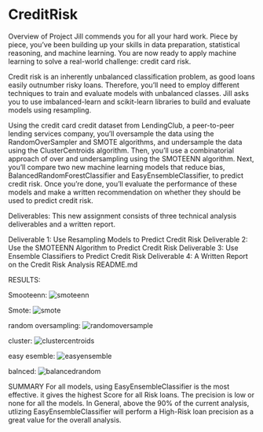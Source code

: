 # CreditRisk
Overview of Project
Jill commends you for all your hard work. Piece by piece, you’ve been building up your skills in data preparation, statistical reasoning, and machine learning. You are now ready to apply machine learning to solve a real-world challenge: credit card risk.

Credit risk is an inherently unbalanced classification problem, as good loans easily outnumber risky loans. Therefore, you’ll need to employ different techniques to train and evaluate models with unbalanced classes. Jill asks you to use imbalanced-learn and scikit-learn libraries to build and evaluate models using resampling.

Using the credit card credit dataset from LendingClub, a peer-to-peer lending services company, you’ll oversample the data using the RandomOverSampler and SMOTE algorithms, and undersample the data using the ClusterCentroids algorithm. Then, you’ll use a combinatorial approach of over and undersampling using the SMOTEENN algorithm. Next, you’ll compare two new machine learning models that reduce bias, BalancedRandomForestClassifier and EasyEnsembleClassifier, to predict credit risk. Once you’re done, you’ll evaluate the performance of these models and make a written recommendation on whether they should be used to predict credit risk.

Deliverables:
This new assignment consists of three technical analysis deliverables and a written report.

Deliverable 1: Use Resampling Models to Predict Credit Risk
Deliverable 2: Use the SMOTEENN Algorithm to Predict Credit Risk
Deliverable 3: Use Ensemble Classifiers to Predict Credit Risk
Deliverable 4: A Written Report on the Credit Risk Analysis README.md


RESULTS:

Smooteenn:
![smoteenn](https://user-images.githubusercontent.com/99819387/181139465-65069ec7-e9f8-4416-9547-c5b193caf48c.png)

Smote:
![smote](https://user-images.githubusercontent.com/99819387/181139500-851d0403-6aef-4d18-8981-25b780a4f462.png)

random oversampling:
![randomoversample](https://user-images.githubusercontent.com/99819387/181139561-a0585499-f35d-45bc-855a-924e6cc37161.png)

cluster:
![clustercentroids](https://user-images.githubusercontent.com/99819387/181139599-67e64a46-653a-425e-ae84-c49c73b45e9e.png)

easy esemble:
![easyensemble](https://user-images.githubusercontent.com/99819387/181139644-62e651f5-7719-41cf-9cf7-96f5dd28b1ec.png)

balnced:
![balancedrandom](https://user-images.githubusercontent.com/99819387/181139687-09ae8c13-0f6c-43da-a137-365da10a6669.png)

SUMMARY
For all models, using EasyEnsembleClassifier is the most effective. it gives the highest Score for all Risk loans. The precision is low or none for all the models. In General, above the 90% of the current analysis, utlizing EasyEnsembleClassifier will perform a High-Risk loan precision as a great value for the overall analysis.



